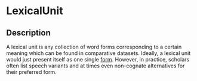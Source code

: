 # LexicalUnit

## Description

A lexical unit is any collection of word forms corresponding to a certain meaning which can be found in comparative datasets. Ideally, a lexical unit would just present itself as one single [form](:gold:FormUnit). However, in practice, scholars often list speech variants and at times even non-cognate alternatives for their preferred form. 
